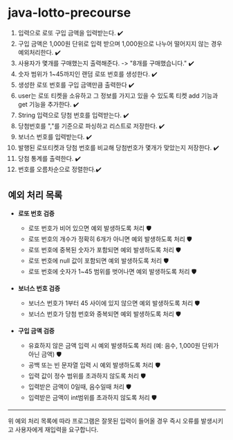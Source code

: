 # java-lotto-precourse

1. 입력으로 로또 구입 금액을 입력받는다. ✔️
2. 구입 금액은 1,000원 단위로 입력 받으며 1,000원으로 나누어 떨어지지 않는 경우 예외처리한다. ✔️
3. 사용자가 몇개를 구매했는지 출력해준다. -> "8개를 구매했습니다." ✔️
4. 숫자 범위가 1~45까지인 랜덤 로또 번호를 생성한다. ✔️
5. 생성한 로또 번호를 구입 금액만큼 출력한다 ✔️
6. user는 로또 티켓을 소유하고 그 정보를 가지고 있을 수 있도록 티켓 add 기능과 get 기능을 추가한다. ✔️
7. String 입력으로 당첨 번호를 입력받는다. ✔️
8. 당첨번호를 ","를 기준으로 파싱하고 리스트로 저장한다. ✔️
9. 보너스 번호를 입력받는다. ✔️
10. 발행된 로또티켓과 당첨 번호를 비교해 당첨번호가 몇개가 맞았는지 저장한다. ✔️
12. 당첨 통계를 출력한다. ✔️
13. 번호를 오름차순으로 정렬한다.✔️

## 예외 처리 목록

- **로또 번호 검증**
    - 로또 번호가 비어 있으면 예외 발생하도록 처리 🛡️
    - 로또 번호의 개수가 정확히 6개가 아니면 예외 발생하도록 처리 🛡️
    - 로또 번호에 중복된 숫자가 포함되면 예외 발생하도록 처리 🛡️
    - 로또 번호에 null 값이 포함되면 예외 발생하도록 처리 🛡️
    - 로또 번호에 숫자가 1~45 범위를 벗어나면 예외 발생하도록 처리 🛡️

- **보너스 번호 검증**
    - 보너스 번호가 1부터 45 사이에 있지 않으면 예외 발생하도록 처리 🛡️
    - 보너스 번호가 당첨 번호와 중복되면 예외 발생하도록 처리 🛡️

- **구입 금액 검증**
    - 유효하지 않은 금액 입력 시 예외 발생하도록 처리 (예: 음수, 1,000원 단위가 아닌 금액) 🛡️
    - 공백 또는 빈 문자열 입력 시 예외 발생하도록 처리 🛡️
    - 입력 값이 정수 범위를 초과하지 않도록 처리 🛡️
    - 입력받은 금액이 0일때, 음수일때 처리 🛡️
    - 입력받은 금액이 int범위를 초과하지 않도록 처리 🛡️

---

위 예외 처리 목록에 따라 프로그램은 잘못된 입력이 들어올 경우 즉시 오류를 발생시키고 사용자에게 재입력을 요구합니다.
